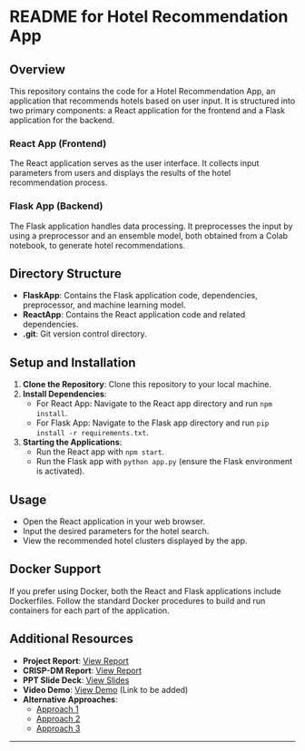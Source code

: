 # README for Hotel Recommendation App

## Overview
This repository contains the code for a Hotel Recommendation App, an application that recommends hotels based on user input. It is structured into two primary components: a React application for the frontend and a Flask application for the backend.

### React App (Frontend)
The React application serves as the user interface. It collects input parameters from users and displays the results of the hotel recommendation process.

### Flask App (Backend)
The Flask application handles data processing. It preprocesses the input by using a preprocessor and an ensemble model, both obtained from a Colab notebook, to generate hotel recommendations.

## Directory Structure
- **FlaskApp**: Contains the Flask application code, dependencies, preprocessor, and machine learning model.
- **ReactApp**: Contains the React application code and related dependencies.
- **.git**: Git version control directory.

## Setup and Installation
1. **Clone the Repository**: Clone this repository to your local machine.
2. **Install Dependencies**:
   - For React App: Navigate to the React app directory and run `npm install`.
   - For Flask App: Navigate to the Flask app directory and run `pip install -r requirements.txt`.
3. **Starting the Applications**:
   - Run the React app with `npm start`.
   - Run the Flask app with `python app.py` (ensure the Flask environment is activated).

## Usage
- Open the React application in your web browser.
- Input the desired parameters for the hotel search.
- View the recommended hotel clusters displayed by the app.

## Docker Support
If you prefer using Docker, both the React and Flask applications include Dockerfiles. Follow the standard Docker procedures to build and run containers for each part of the application.

## Additional Resources
- **Project Report**: [View Report](https://colab.research.google.com/drive/1Mgtv7zuU8F-tQZxqQVengiVZxJXEqRyh?usp=sharing)
- **CRISP-DM Report**: [View Report](https://docs.google.com/document/d/1dD_71V73G-rWyzwRhZbbkCyz8R6-YHa4ZVmL90DHcCo/edit?usp=sharing)
- **PPT Slide Deck**: [View Slides](https://docs.google.com/presentation/d/1Nw28nkZSgrzF0ougOr9yoQT49979JLGQZ2o3KZKGiEU/edit?usp=sharing)
- **Video Demo**: [View Demo](#) (Link to be added)
- **Alternative Approaches**:
  - [Approach 1](https://colab.research.google.com/drive/1XI0hjYnVMWUw6aNNJSQC48iYSY-BATqQ?usp=sharing)
  - [Approach 2](https://colab.research.google.com/drive/1KWy_-b1b2uG985JOmB764vDnhrwXLHZz?usp=sharing)
  - [Approach 3](https://colab.research.google.com/drive/1fw7utzoeT9pgBMC4OlxAowmaRJQjTEC1)

---
